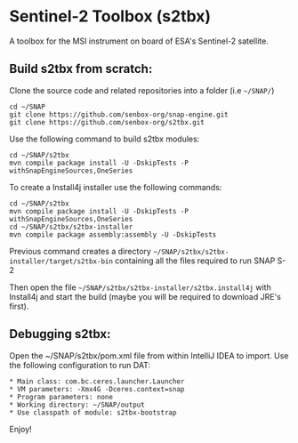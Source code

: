 Sentinel-2 Toolbox (s2tbx)
==========================

A toolbox for the MSI instrument on board of ESA's Sentinel-2 satellite.

## Build s2tbx from scratch: ##

Clone the source code and related repositories into a folder (i.e `~/SNAP/`)

    cd ~/SNAP
	git clone https://github.com/senbox-org/snap-engine.git
	git clone https://github.com/senbox-org/s2tbx.git
	
Use the following command to build s2tbx modules:

    cd ~/SNAP/s2tbx
	mvn compile package install -U -DskipTests -P withSnapEngineSources,OneSeries

To create a Install4j installer use the following commands:

    cd ~/SNAP/s2tbx
    mvn compile package install -U -DskipTests -P withSnapEngineSources,OneSeries
    cd ~/SNAP/s2tbx/s2tbx-installer
	mvn compile package assembly:assembly -U -DskipTests

Previous command creates a directory `~/SNAP/s2tbx/s2tbx-installer/target/s2tbx-bin` containing all the files required to run SNAP S-2

Then open the file `~/SNAP/s2tbx/s2tbx-installer/s2tbx.install4j` with Install4j and start the build (maybe you will be required to download JRE's first).

## Debugging s2tbx: ##

Open the ~/SNAP/s2tbx/pom.xml file from within IntelliJ IDEA to import.
Use the following configuration to run DAT:

    * Main class: com.bc.ceres.launcher.Launcher
    * VM parameters: -Xmx4G -Dceres.context=snap
    * Program parameters: none
    * Working directory: ~/SNAP/output
    * Use classpath of module: s2tbx-bootstrap

Enjoy!